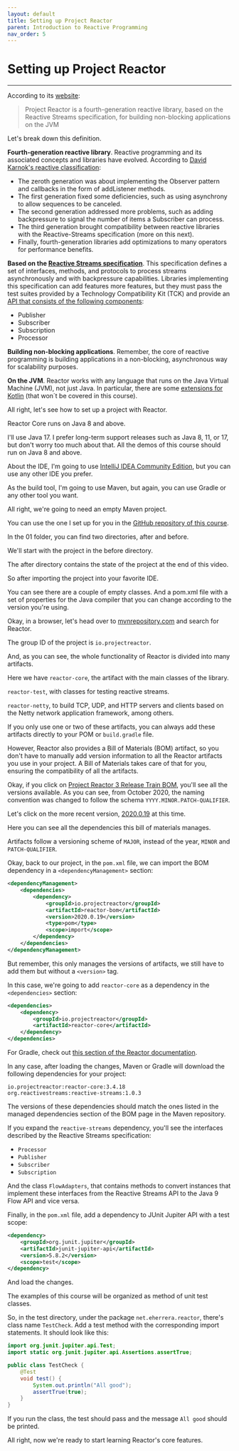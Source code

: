 ```yaml
---
layout: default
title: Setting up Project Reactor
parent: Introduction to Reactive Programming
nav_order: 5
---
```


# Setting up Project Reactor
* * *
According to its [website](https://projectreactor.io):

> Project Reactor is a fourth-generation reactive library, based on the Reactive Streams specification, for building non-blocking applications on the JVM

Let's break down this definition.

**Fourth-generation reactive library**. Reactive programming and its associated concepts and libraries have evolved. According to [David Karnok's reactive classification](https://akarnokd.blogspot.com/2016/03/operator-fusion-part-1.html):
- The zeroth generation was about implementing the Observer pattern and callbacks in the form of addListener methods. 
- The first generation fixed some deficiencies, such as using asynchrony to allow sequences to be canceled. 
- The second generation addressed more problems, such as adding backpressure to signal the number of items a Subscriber can process. 
- The third generation brought compatibility between reactive libraries with the Reactive-Streams specification (more on this next).
- Finally, fourth-generation libraries add optimizations to many operators for performance benefits.

**Based on the [Reactive Streams specification](https://www.reactive-streams.org)**. This specification defines a set of interfaces, methods, and protocols to process streams asynchronously and with backpressure capabilities. Libraries implementing this specification can add features more features, but they must pass the test suites provided by a Technology Compatibility Kit (TCK) and provide an [API that consists of the following components](https://github.com/reactive-streams/reactive-streams-jvm/blob/v1.0.3/README.md#api-components):
- Publisher
- Subscriber
- Subscription
- Processor

**Building non-blocking applications**. Remember, the core of reactive programming is building applications in a non-blocking, asynchronous way for scalability purposes.

**On the JVM**. Reactor works with any language that runs on the Java Virtual Machine (JVM), not just Java. In particular, there are some [extensions for Kotlin](https://projectreactor.io/docs/core/release/reference/#kotlin) (that won´t be covered in this course).

All right, let's see how to set up a project with Reactor.

Reactor Core runs on Java 8 and above. 

I'll use Java 17. I prefer long-term support releases such as Java 8, 11, or 17, but don't worry too much about that. All the demos of this course should run on Java 8 and above.

About the IDE, I'm going to use [IntelliJ IDEA Community Edition](https://www.jetbrains.com/idea/download/), but you can use any other IDE you prefer.

As the build tool, I'm going to use Maven, but again, you can use Gradle or any other tool you want.

All right, we're going to need an empty Maven project. 

You can use the one I set up for you in the [GitHub repository of this course](https://github.com/eh3rrera/project-reactor-course).

In the 01 folder, you can find two directories, after and before.

We'll start with the project in the before directory.

The after directory contains the state of the project at the end of this video.

So after importing the project into your favorite IDE.

You can see there are a couple of empty classes. And a pom.xml file with a set of properties for the Java compiler that you can change according to the version you're using.

Okay, in a browser, let's head over to [mvnrepository.com](https://mvnrepository.com) and search for Reactor.

The group ID of the project is `io.projectreactor`.

And, as you can see, the whole functionality of Reactor is divided into many artifacts.

Here we have `reactor-core`, the artifact with the main classes of the library.

`reactor-test`, with classes for testing reactive streams.

`reactor-netty`, to build TCP, UDP, and HTTP servers and clients based on the Netty network application framework, among others.

If you only use one or two of these artifacts, you can always add these artifacts directly to your POM or `build.gradle` file.

However, Reactor also provides a Bill of Materials (BOM) artifact, so you don't have to manually add version information to all the Reactor artifacts you use in your project. A Bill of Materials takes care of that for you, ensuring the compatibility of all the artifacts.

Okay, if you click on [Project Reactor 3 Release Train BOM](https://mvnrepository.com/artifact/io.projectreactor/reactor-bom), you'll see all the versions available. As you can see, from October 2020, the naming convention was changed to follow the schema `YYYY.MINOR.PATCH-QUALIFIER`.

Let's click on the more recent version, [2020.0.19](https://mvnrepository.com/artifact/io.projectreactor/reactor-bom/2020.0.19) at this time.

Here you can see all the dependencies this bill of materials manages.

Artifacts follow a versioning scheme of `MAJOR`, instead of the year, `MINOR` and `PATCH-QUALIFIER`.

Okay, back to our project, in the `pom.xml` file, we can import the BOM dependency in a `<dependencyManagement>` section:
```xml
<dependencyManagement> 
    <dependencies>
        <dependency>
            <groupId>io.projectreactor</groupId>
            <artifactId>reactor-bom</artifactId>
            <version>2020.0.19</version>
            <type>pom</type>
            <scope>import</scope>
        </dependency>
    </dependencies>
</dependencyManagement>
```

But remember, this only manages the versions of artifacts, we still have to add them but without a `<version>` tag.
    
In this case, we're going to add `reactor-core` as a dependency in the `<dependencies>` section:
```xml
<dependencies>
    <dependency>
        <groupId>io.projectreactor</groupId>
        <artifactId>reactor-core</artifactId> 
    </dependency>
</dependencies>
```

For Gradle, check out [this section of the Reactor documentation](https://projectreactor.io/docs/core/release/reference/#_gradle_installation).

In any case, after loading the changes, Maven or Gradle will download the following dependencies for your project:
```
io.projectreactor:reactor-core:3.4.18
org.reactivestreams:reactive-streams:1.0.3
```

The versions of these dependencies should match the ones listed in the managed dependencies section of the BOM page in the Maven repository.

If you expand the `reactive-streams` dependency, you'll see the interfaces described by the Reactive Streams specification:
- `Processor`
- `Publisher`
- `Subscriber`
- `Subscription`

And the class `FlowAdapters`, that contains methods to convert instances that implement these interfaces from the Reactive Streams API to the Java 9 Flow API and vice versa.

Finally, in the `pom.xml` file, add a dependency to JUnit Jupiter API with a test scope:
```xml
<dependency>
    <groupId>org.junit.jupiter</groupId>
    <artifactId>junit-jupiter-api</artifactId>
    <version>5.8.2</version>
    <scope>test</scope>
</dependency>
```

And load the changes.

The examples of this course will be organized as method of unit test classes.

So, in the test directory, under the package `net.eherrera.reactor`, there's class name `TestCheck`. Add a test method with the corresponding import statements. It should look like this:
```java
import org.junit.jupiter.api.Test;
import static org.junit.jupiter.api.Assertions.assertTrue;

public class TestCheck {
    @Test
    void test() {
        System.out.println("All good");
        assertTrue(true);
    }
}
```

If you run the class, the test should pass and the message `All good` should be printed.

All right, now we're ready to start learning Reactor's core features.


